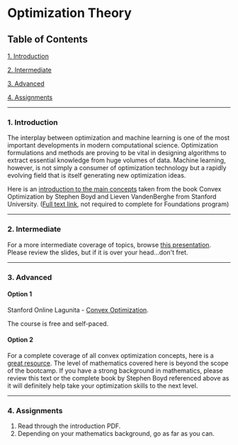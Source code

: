 # Optimization Theory

## Table of Contents
[1. Introduction](#section-a)

[2. Intermediate](#section-b)

[3. Advanced](#section-c)

[4. Assignments](#section-d)

---

### <a name="section-a"></a>1. Introduction

The interplay between optimization and machine learning is one of the most important developments in modern computational science. Optimization formulations and methods are proving to be vital in designing algorithms to extract essential knowledge from huge volumes of data. Machine learning, however, is not simply a consumer of optimization technology but a rapidly evolving field that is itself generating new optimization ideas.

Here is an [introduction to the main concepts](resources/optimization_intro.pdf) taken from the book Convex Optimization by Stephen Boyd and Lieven VandenBerghe from Stanford University. ([Full text link](http://stanford.edu/~boyd/cvxbook/), not required to complete for Foundations program)

---

### <a name="section-b"></a>2. Intermediate

For a more intermediate coverage of topics, browse [this presentation](resources/optimization_short.pdf). Please review the slides, but if it is over your head...don't fret.

---

### <a name="section-c"></a>3. Advanced

#### Option 1

Stanford Online Lagunita - [Convex Optimization](https://lagunita.stanford.edu/courses/Engineering/CVX101/Winter2014/about).

The course is free and self-paced.

#### Option 2

For a complete coverage of all convex optimization concepts, here is a [great resource](resources/optimization_long.pdf). The level of mathematics covered here is beyond the scope of the bootcamp. If you have a strong background in mathematics, please review this text or the complete book by Stephen Boyd referenced above as it will definitely help take your optimization skills to the next level.

---

### <a name="section-d"></a>4. Assignments

1. Read through the introduction PDF.
2. Depending on your mathematics background, go as far as you can.
